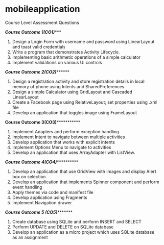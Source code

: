 # mobileapplication
Course Level Assessment Questions

*********Course Outcome 1(CO1)************
1. Design a Login Form with username and password using LinearLayout and toast valid
credentials
2. Write a program that demonstrates Activity Lifecycle.
3. Implementing basic arithmetic operations of a simple calculator
4. Implement validations on various UI controls


*********Course Outcome 2(CO2)***************
1. Design a registration activity and store registration details in local memory of phone
using Intents and SharedPreferences
2. Design a simple Calculator using GridLayout and Cascaded LinearLayout
3. Create a Facebook page using RelativeLayout; set properties using .xml file
4. Develop an application that toggles image using FrameLayout


********Course Outcome 3(CO3)*******************
1. Implement Adapters and perform exception handling
2. Implement Intent to navigate between multiple activities
3. Develop application that works with explicit intents
4. Implement Options Menu to navigate to activities
5. Develop an application that uses ArrayAdapter with ListView.


*********Course Outcome 4(CO4)*******************
1. Develop an application that use GridView with images and display Alert box on
selection
2. Develop an application that implements Spinner component and perform event
handling
3. Apply themes via code and manifest file
4. Develop application using Fragments
5. Implement Navigation drawer


***********Course Outcome 5 (CO5)******************
1. Create database using SQLite and perform INSERT and SELECT
2. Perform UPDATE and DELETE on SQLite database
3. Develop an application as a micro project which uses SQLite database as an
assignment
